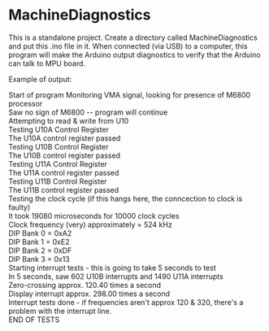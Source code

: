 MachineDiagnostics
==================

This is a standalone project. Create a directory called MachineDiagnostics
and put this .ino file in it. When connected (via USB) to a computer, this
program will make the Arduino output diagnostics to verify that the
Arduino can talk to MPU board.

Example of output:

Start of program 
Monitoring VMA signal, looking for presence of M6800 processor     
Saw no sign of M6800 -- program will continue  
Attempting to read & write from U10  
Testing U10A Control Register  
The U10A control register passed  
Testing U10B Control Register  
The U10B control register passed  
Testing U11A Control Register  
The U11A control register passed  
Testing U11B Control Register  
The U11B control register passed  
Testing the clock cycle (if this hangs here, the conncection to clock is faulty)  
It took 19080 microseconds for 10000 clock cycles  
Clock frequency (very) approximately = 524 kHz  
DIP Bank 0 = 0xA2  
DIP Bank 1 = 0xE2  
DIP Bank 2 = 0xDF  
DIP Bank 3 = 0x13  
Starting interrupt tests - this is going to take 5 seconds to test  
In 5 seconds, saw 602 U10B interrupts and 1490 U11A interrupts  
Zero-crossing approx. 120.40 times a second  
Display interrupt approx. 298.00 times a second  
Interrupt tests done - if frequencies aren't approx 120 & 320, there's a problem with the interrupt line.  
END OF TESTS  
  
  
